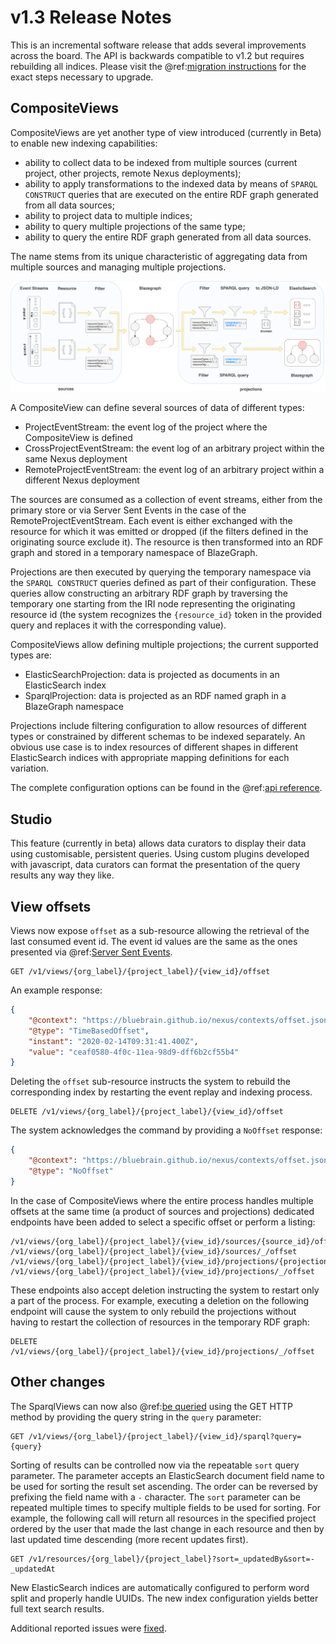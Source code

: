 # v1.3 Release Notes

This is an incremental software release that adds several improvements across the board. The API is backwards
compatible to v1.2 but requires rebuilding all indices. Please visit the @ref:[migration instructions](v1.2-to-v1.3-migration.md)
for the exact steps necessary to upgrade.

## CompositeViews

CompositeViews are yet another type of view introduced (currently in Beta) to enable new indexing capabilities: 

* ability to collect data to be indexed from multiple sources (current project, other projects, remote Nexus
  deployments);
* ability to apply transformations to the indexed data by means of `SPARQL CONSTRUCT` queries that are executed on the
  entire RDF graph generated from all data sources;
* ability to project data to multiple indices;
* ability to query multiple projections of the same type;
* ability to query the entire RDF graph generated from all data sources.

The name stems from its unique characteristic of aggregating data from multiple sources and managing multiple
projections.

[![CompositeView pipeline](../api/current/assets/views/compositeview_pipeline.png "CompositeView pipeline")](../api/current/assets/views/compositeview_pipeline.png)

A CompositeView can define several sources of data of different types:

* ProjectEventStream: the event log of the project where the CompositeView is defined
* CrossProjectEventStream: the event log of an arbitrary project within the same Nexus deployment
* RemoteProjectEventStream: the event log of an arbitrary project within a different Nexus deployment

The sources are consumed as a collection of event streams, either from the primary store or via Server Sent Events in
the case of the RemoteProjectEventStream. Each event is either exchanged with the resource for which it was emitted
or dropped (if the filters defined in the originating source exclude it). The resource is then transformed into an
RDF graph and stored in a temporary namespace of BlazeGraph.

Projections are then executed by querying the temporary namespace via the `SPARQL CONSTRUCT` queries defined as part of
their configuration. These queries allow constructing an arbitrary RDF graph by traversing the temporary one starting
from the IRI node representing the originating resource id (the system recognizes the `{resource_id}` token in the
provided query and replaces it with the corresponding value).

CompositeViews allow defining multiple projections; the current supported types are:

* ElasticSearchProjection: data is projected as documents in an ElasticSearch index
* SparqlProjection: data is projected as an RDF named graph in a BlazeGraph namespace

Projections include filtering configuration to allow resources of different types or constrained by different schemas to
be indexed separately. An obvious use case is to index resources of different shapes in different ElasticSearch indices
with appropriate mapping definitions for each variation.

The complete configuration options can be found in the @ref:[api reference](../api/current/kg/views/composite-view-api.md).

## Studio

This feature  (currently in beta) allows data curators to display their data using customisable, persistent queries. Using custom plugins developed with javascript, data curators can format the presentation of the query results any way they like.

## View offsets

Views now expose `offset` as a sub-resource allowing the retrieval of the last consumed event id. The event id values
are the same as the ones presented via @ref:[Server Sent Events](../api/current/kg/kg-resources-api.md#resources-server-sent-events).

```
GET /v1/views/{org_label}/{project_label}/{view_id}/offset
```

An example response:

```json
{
    "@context": "https://bluebrain.github.io/nexus/contexts/offset.json",
    "@type": "TimeBasedOffset",
    "instant": "2020-02-14T09:31:41.400Z",
    "value": "ceaf0580-4f0c-11ea-98d9-dff6b2cf55b4"
}
```

Deleting the `offset` sub-resource instructs the system to rebuild the corresponding index by restarting the event
replay and indexing process.

```
DELETE /v1/views/{org_label}/{project_label}/{view_id}/offset
```

The system acknowledges the command by providing a `NoOffset` response:

```json
{
    "@context": "https://bluebrain.github.io/nexus/contexts/offset.json",
    "@type": "NoOffset"
}
```

In the case of CompositeViews where the entire process handles multiple offsets at the same time (a product of sources
and projections) dedicated endpoints have been added to select a specific offset or perform a listing:

```
/v1/views/{org_label}/{project_label}/{view_id}/sources/{source_id}/offset
/v1/views/{org_label}/{project_label}/{view_id}/sources/_/offset
/v1/views/{org_label}/{project_label}/{view_id}/projections/{projection_id}/offset
/v1/views/{org_label}/{project_label}/{view_id}/projections/_/offset
```

These endpoints also accept deletion instructing the system to restart only a part of the process. For example,
executing a deletion on the following endpoint will cause the system to only rebuild the projections without having to
restart the collection of resources in the temporary RDF graph:

```
DELETE /v1/views/{org_label}/{project_label}/{view_id}/projections/_/offset
```

## Other changes

The SparqlViews can now also @ref:[be queried](../api/current/kg/views/sparql-view-api.md#sparql-query) using the GET
HTTP method by providing the query string in the `query` parameter:

```
GET /v1/views/{org_label}/{project_label}/{view_id}/sparql?query={query}
```

Sorting of results can be controlled now via the repeatable `sort` query parameter. The parameter accepts an
ElasticSearch document field name to be used for sorting the result set ascending. The order can be reversed by
prefixing the field name with a `-` character. The `sort` parameter can be repeated multiple times to specify multiple
fields to be used for sorting. For example, the following call will return all resources in the specified project
ordered by the user that made the last change in each resource and then by last updated time descending (more recent
updates first).

```
GET /v1/resources/{org_label}/{project_label}?sort=_updatedBy&sort=-_updatedAt
```

New ElasticSearch indices are automatically configured to perform word split and properly handle UUIDs. The new
index configuration yields better full text search results.

Additional reported issues were [fixed](https://github.com/BlueBrain/nexus/issues?q=is%3Aissue+milestone%3Av1.3.0+is%3Aclosed+label%3Abug).
